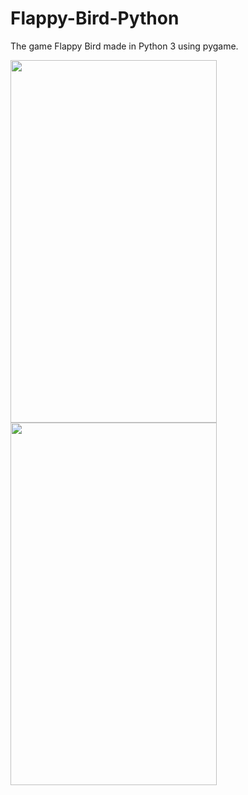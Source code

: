 # Flappy-Bird-Python
The game Flappy Bird made in Python 3 using pygame.

<img src="https://github.com/mateusvictor/Flappy-Bird-Python/blob/main/screenshots/screenshot1.jpg" height="580" width="330">
<img src="https://github.com/mateusvictor/Flappy-Bird-Python/blob/main/screenshots/screenshot2.jpg" height="580" width="330">
